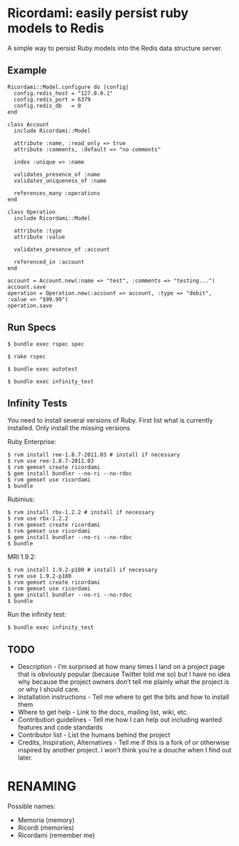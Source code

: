 # Ricordami: easily persist ruby models to Redis #

A simple way to persist Ruby models into the Redis data structure server.


## Example ##

    Ricordami::Model.configure do |config|
      config.redis_host = "127.0.0.1"
      config.redis_port = 6379
      config.redis_db   = 0
    end

    class Account
      include Ricordami::Model

      attribute :name, :read_only => true
      attribute :comments, :default => "no comments"

      index :unique => :name

      validates_presence_of :name
      validates_uniqueness_of :name

      references_many :operations
    end

    class Operation
      include Ricordami::Model

      attribute :type
      attribute :value

      validates_presence_of :account

      referenced_in :account
    end

    account = Account.new(:name => "test", :comments => "testing...")
    account.save
    operation = Operation.new(:account => account, :type => "debit", :value => "$99.99")
    operation.save


## Run Specs ##

    $ bundle exec rspec spec

    $ rake rspec

    $ bundle exec autotest

    $ bundle exec infinity_test


## Infinity Tests ##

You need to install several versions of Ruby. First list what is
currently installed. Only install the missing versions

Ruby Enterprise:

    $ rvm install ree-1.8.7-2011.03 # install if necessary
    $ rvm use ree-1.8.7-2011.03
    $ rvm gemset create ricordami
    $ gem install bundler --no-ri --no-rdoc
    $ rvm gemset use ricordami
    $ bundle

Rubinius:

    $ rvm install rbx-1.2.2 # install if necessary
    $ rvm use rbx-1.2.2
    $ rvm gemset create ricordami
    $ rvm gemset use ricordami
    $ gem install bundler --no-ri --no-rdoc
    $ bundle

MRI 1.9.2:

    $ rvm install 1.9.2-p180 # install if necessary
    $ rvm use 1.9.2-p180
    $ rvm gemset create ricordami
    $ rvm gemset use ricordami
    $ gem install bundler --no-ri --no-rdoc
    $ bundle

Run the infinity test:

    $ bundle exec infinity_test

## TODO ##

  * Description - I’m surprised at how many times I land on a project page that is obviously popular (because Twitter told me so) but I have no idea why because the project owners don’t tell me plainly what the project is or why I should care.
  * Installation instructions - Tell me where to get the bits and how to install them
  * Where to get help - Link to the docs, mailing list, wiki, etc.
  * Contribution guidelines - Tell me how I can help out including wanted features and code standards
  * Contributor list - List the humans behind the project
  * Credits, Inspiration, Alternatives - Tell me if this is a fork of or otherwise inspired by another project. I won’t think you’re a douche when I find out later.


# RENAMING #

Possible names:

  * Memoria     (memory)
  * Ricordi     (memories)
  * Ricordami   (remember me)

